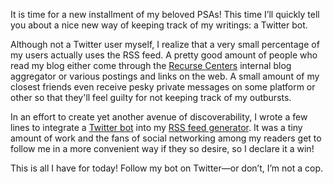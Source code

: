 It is time for a new installment of my beloved PSAs! This time I’ll quickly
tell you about a nice new way of keeping track of my writings: a Twitter bot.

Although not a Twitter user myself, I realize that a very small percentage of
my users actually uses the RSS feed. A pretty good amount of people who read
my blog either come through the [Recurse Centers](https://www.recurse.com/scout/click?t=3f214b4d8605308d27685ebd4548905e)
internal blog aggregator or various postings and links on the web. A small
amount of my closest friends even receive pesky private messages on some
platform or other so that they'll feel guilty for not keeping track of my
outbursts.

In an effort to create yet another avenue of discoverability, I wrote a few
lines to integrate a [Twitter bot](https://github.com/hellerve/blog/blob/master/rsser/rsser.py#L12)
into my [RSS feed generator](https://github.com/hellerve/blog/tree/master/rsser).
It was a tiny amount of work and the fans of social networking among my readers
get to follow me in a more convenient way if they so desire, so I declare it
a win!

This is all I have for today! Follow my bot on Twitter—or don’t, I’m not a cop.
